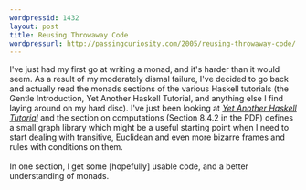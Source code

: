```yaml
--- 
wordpressid: 1432
layout: post
title: Reusing Throwaway Code
wordpressurl: http://passingcuriosity.com/2005/reusing-throwaway-code/
---
```

I've just had my first go at writing a monad, and it's harder than it would seem. As a result of my moderately dismal failure, I've decided to go back and actually read the monads sections of the various Haskell tutorials (the Gentle Introduction, Yet Another Haskell Tutorial, and anything else I find laying around on my hard disc). I've just been looking at <a href="http://www.isi.edu/~hdaume/htut/" style="font-style: italic;">Yet Another Haskell Tutorial</a> and the section on computations (Section 8.4.2 in the PDF) defines a small graph library which might be a useful starting point when I need to start dealing with transitive, Euclidean and even more bizarre frames and rules with conditions on them.<br /><br />In one section, I get some [hopefully] usable code, and a better understanding of monads.
